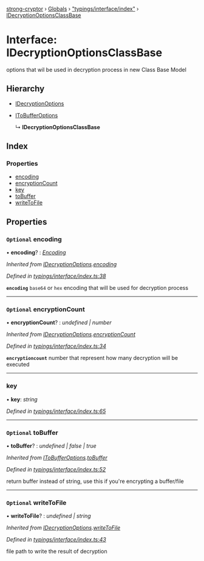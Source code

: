 [strong-cryptor](../README.md) › [Globals](../globals.md) › ["typings/interface/index"](../modules/_typings_interface_index_.md) › [IDecryptionOptionsClassBase](_typings_interface_index_.idecryptionoptionsclassbase.md)

# Interface: IDecryptionOptionsClassBase

options that wil be used in decryption process in new Class Base Model

## Hierarchy

* [IDecryptionOptions](_typings_interface_index_.idecryptionoptions.md)

* [IToBufferOptions](_typings_interface_index_.itobufferoptions.md)

  ↳ **IDecryptionOptionsClassBase**

## Index

### Properties

* [encoding](_typings_interface_index_.idecryptionoptionsclassbase.md#optional-encoding)
* [encryptionCount](_typings_interface_index_.idecryptionoptionsclassbase.md#optional-encryptioncount)
* [key](_typings_interface_index_.idecryptionoptionsclassbase.md#key)
* [toBuffer](_typings_interface_index_.idecryptionoptionsclassbase.md#optional-tobuffer)
* [writeToFile](_typings_interface_index_.idecryptionoptionsclassbase.md#optional-writetofile)

## Properties

### `Optional` encoding

• **encoding**? : *[Encoding](../modules/_typings_index_.md#encoding)*

*Inherited from [IDecryptionOptions](_typings_interface_index_.idecryptionoptions.md).[encoding](_typings_interface_index_.idecryptionoptions.md#optional-encoding)*

*Defined in [typings/interface/index.ts:38](https://github.com/RizkyArifNur/strong-cryptor/blob/2bf2f8d/src/typings/interface/index.ts#L38)*

**`encoding`** `base64` or `hex` encoding that will be used for decryption process

___

### `Optional` encryptionCount

• **encryptionCount**? : *undefined | number*

*Inherited from [IDecryptionOptions](_typings_interface_index_.idecryptionoptions.md).[encryptionCount](_typings_interface_index_.idecryptionoptions.md#optional-encryptioncount)*

*Defined in [typings/interface/index.ts:34](https://github.com/RizkyArifNur/strong-cryptor/blob/2bf2f8d/src/typings/interface/index.ts#L34)*

**`encryptioncount`** number that represent how many decryption will be executed

___

###  key

• **key**: *string*

*Defined in [typings/interface/index.ts:65](https://github.com/RizkyArifNur/strong-cryptor/blob/2bf2f8d/src/typings/interface/index.ts#L65)*

___

### `Optional` toBuffer

• **toBuffer**? : *undefined | false | true*

*Inherited from [IToBufferOptions](_typings_interface_index_.itobufferoptions.md).[toBuffer](_typings_interface_index_.itobufferoptions.md#optional-tobuffer)*

*Defined in [typings/interface/index.ts:52](https://github.com/RizkyArifNur/strong-cryptor/blob/2bf2f8d/src/typings/interface/index.ts#L52)*

return buffer instead of string, use this if you're encrypting a buffer/file

___

### `Optional` writeToFile

• **writeToFile**? : *undefined | string*

*Inherited from [IDecryptionOptions](_typings_interface_index_.idecryptionoptions.md).[writeToFile](_typings_interface_index_.idecryptionoptions.md#optional-writetofile)*

*Defined in [typings/interface/index.ts:43](https://github.com/RizkyArifNur/strong-cryptor/blob/2bf2f8d/src/typings/interface/index.ts#L43)*

file path to write the result of decryption
